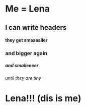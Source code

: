 # Me = Lena 
## I can write headers 
#### they get smaaaaller 
### and bigger again 
##### and smalleeeer
###### until they are tiny


# Lena!!! (dis is me)
